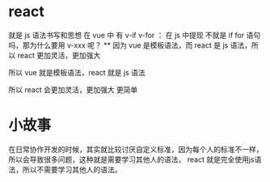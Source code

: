 # react 
就是 js 语法书写和思想
在 vue 中 有 v-if  v-for ： 在 js 中提现 不就是  if for 语句吗，那为什么要用 v-xxx 呢？
** 因为 vue 是模板语法，而 react 是 js 语法，所以 react 更加灵活，更加强大


所以 vue 就是模板语法，react 就是 js 语法

所以 react 会更加灵活，更加强大 更简单

# 小故事
在日常协作开发的时候，其实就比较讨厌自定义标准，因为每个人的标准不一样，所以会导致很多问题，这种就是需要学习其他人的语法，
react 就是完全使用js语法，所以不需要学习其他人的语法。


